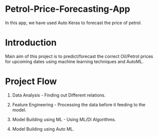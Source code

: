 # Petrol-Price-Forecasting-App
In this app, we have used Auto Keras to forecast the price of petrol.

# Introduction
Main aim of this project is to predict/forecast the correct Oil/Petrol prices for upcoming dates using machine learning techniques and AutoML.

# Project Flow

1) Data Analysis - Finding out Different relations.

2) Feature Engineering - Processing the data before it feeding to the model.

3) Model Building using ML - Using ML/Dl Algorithms.

4) Model Building using Auto ML.
